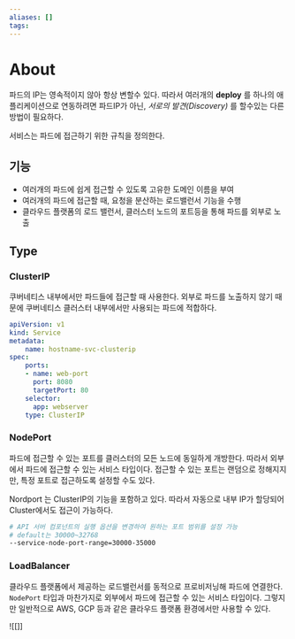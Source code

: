 ```yaml
---
aliases: []
tags:
---
```

# About

파드의 IP는 영속적이지 않아 항상 변할수 있다. 따라서 여러개의 **deploy** 를 하나의 애플리케이션으로 연동하려면 파드IP가 아닌, *서로의 발견(Discovery)* 를 할수있는 다른 방법이 필요하다.

서비스는 파드에 접근하기 위한 규칙을 정의한다. 
## 기능

- 여러개의 파드에 쉽게 접근할 수 있도록 고유한 도메인 이름을 부여
- 여러개의 파드에 접근할 때, 요청을 분산하는 로드밸런서 기능을 수행
- 클라우드 플랫폼의 로드 밸런서, 클러스터 노드의 포트등을 통해 파드를 외부로 노출

## Type

### ClusterIP 
쿠버네티스 내부에서만 파드들에 접근할 때 사용한다. 외부로 파드를 노출하지 않기 때문에 쿠버네티스 클러스터 내부에서만 사용되는 파드에 적합하다. 

``` yml
apiVersion: v1
kind: Service
metadata:
	name: hostname-svc-clusterip
spec:
	ports:
	- name: web-port
	  port: 8080
	  targetPort: 80
	selector:
	  app: webserver
	type: ClusterIP
```

### NodePort
파드에 접근할 수 있는 포트를 클러스터의 모든 노드에 동일하게 개방한다. 따라서 외부에서 파드에 접근할 수 있는 서비스 타입이다. 접근할 수 있는 포트는 랜덤으로 정해지지만, 특정 포트로 접근하도록 설정할 수도 있다. 

Nordport 는 ClusterIP의 기능을 포함하고 있다. 따라서 자동으로 내부 IP가 할당되어 Cluster에서도 접근이 가능하다.

``` bash
# API 서버 컴포넌트의 실행 옵션을 변경하여 원하는 포트 범위를 설정 가능 
# default는 30000~32768
--service-node-port-range=30000-35000
```
### LoadBalancer
클라우드 플랫폼에서 제공하는 로드밸런서를 동적으로 프로비저닝해 파드에 연결한다. `NodePort` 타입과 마찬가지로 외부에서 파드에 접근할 수 있는 서비스 타입이다. 그렇지만 일반적으로 AWS, GCP 등과 같은 클라우드 플랫폼 환경에서만 사용할 수 있다. 


![[]]

